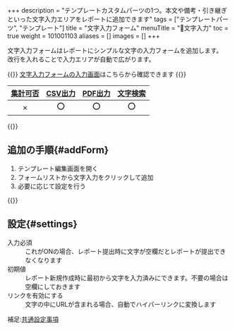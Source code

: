 +++
description = "テンプレートカスタムパーツの1つ。本文や備考・引き継ぎといった文字入力エリアをレポートに追加できます"
tags = ["テンプレートパーツ", "テンプレート"]
title = "文字入力フォーム"
menuTitle = "🧩文字入力"
toc = true
weight = 101001103
aliases = []
images = []
+++

文字入力フォームはレポートにシンプルな文字の入力フォームを追加します。  
改行を入れることで入力エリアが自動で広がります。

{{<info>}}
[文字入力フォームの入力画面](/docs/manual/write-report/parts/#text)はこちらから確認できます
{{</info>}}


|[集計可否](/docs/manual/analytics/)|[CSV出力](/docs/manual/analytics/csv/)|[PDF出力](/docs/manual/read-report/state/#pdf_export)|[文字検索](/docs/manual/read-report/list/)|
|:---:|:---:|:---:|:---:|
|✗|⭕|⭕|⭕|

{{<icatch filename="input-method-keyboard" msg="文字入力フォームはレポートの本文や引き継ぎの入力に最適" alice="ok">}}



## 追加の手順{#addForm}

1. テンプレート編集画面を開く
2. フォームリストから文字入力をクリックして追加
3. 必要に応じて設定を行う

{{<icatch filename="template-edit-text" msg="テキスト入力をテンプレートに追加した画面イメージです" alice="here">}}


## 設定{#settings}



<dl class="basic">
  <dt>入力必須</dt>
  <dd>これがONの場合、レポート提出時に文字が空欄だとレポートが提出できなくなります</dd>
  <dt>初期値</dt>
  <dd>レポート新規作成時に最初から文字を入力済みにできます。不要の場合は空欄にしておきます</dd>
  <dt>リンクを有効にする</dt>
  <dd>文字の中にURLが含まれる場合、自動でハイパーリンクに変換します</dd>
</dl>

補足:[共通設定事項](/docs/manual/initial-setting/template/make/#common_setting)




